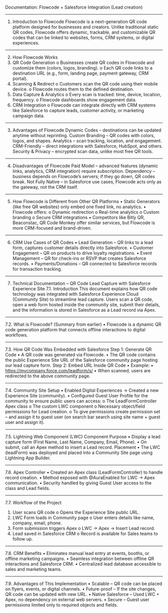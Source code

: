 Documentation: Flowcode + Salesforce Integration (Lead creation)
________________________________________
1. Introduction to Flowcode
Flowcode is a next-generation QR code platform designed for businesses and creators. Unlike traditional static QR codes, Flowcode offers dynamic, trackable, and customizable QR codes that can be linked to websites, forms, CRM systems, or digital experiences.
________________________________________
2. How Flowcode Works
1.	QR Code Generation
o	Businesses create QR codes in Flowcode and customize them (colors, logos, branding).
o	Each QR code links to a destination URL (e.g., form, landing page, payment gateway, CRM portal).
2.	Scanning & Redirect
o	Customers scan the QR code using their mobile device.
o	Flowcode routes them to the defined destination.
3.	Data Capture & Analytics
o	Every scan is tracked: time, device, location, frequency.
o	Flowcode dashboards show engagement data.
4.	CRM Integration
o	Flowcode can integrate directly with CRM systems like Salesforce to capture leads, customer activity, or marketing campaign data.
________________________________________
3. Advantages of Flowcode
Dynamic Codes – destinations can be updated anytime without reprinting.
Custom Branding – QR codes with colors, logos, and shapes.
Analytics – scan tracking, location, and engagement.
CRM-Friendly – direct integrations with Salesforce, HubSpot, and others.
Security & Privacy – encrypted scan data, unlike most free QR tools.
________________________________________

4. Disadvantages of Flowcode
Paid Model – advanced features (dynamic links, analytics, CRM integration) require subscription.
Dependency – business depends on Flowcode’s servers; if they go down, QR codes break.
Not Fully Native – in Salesforce use cases, Flowcode acts only as the gateway, not the CRM itself.
________________________________________
5. How Flowcode is Different from Other QR Platforms
•	Static Generators (like free QR websites) only embed one fixed link, no analytics.
•	Flowcode offers:
o	Dynamic redirection
o	Real-time analytics
o	Custom branding
o	Secure CRM integrations
•	Competitors like Bitly QR, Beaconstac, QR Code Monkey offer similar services, but Flowcode is more CRM-focused and brand-driven.
________________________________________
6. CRM Use Cases of QR Codes
•	Lead Generation – QR links to a lead form, captures customer details directly into Salesforce.
•	Customer Engagement – QR on products to drive loyalty registrations.
•	Event Management – QR for check-ins or RSVP that creates Salesforce records.
•	Payments/Donations – QR connected to Salesforce records for transaction tracking.
________________________________________
7. Technical Documentation – QR Code Lead Capture with Salesforce Experience Site
7.1. Introduction
This document explains how QR code technology was integrated with Salesforce Experience Cloud (Community Site) to streamline lead capture. Users scan a QR code, open a web form hosted inside the community site, submit their details, and the information is stored in Salesforce as a Lead record via Apex.
________________________________________
7.2. What is Flowcode? (Summary from earlier)
•	Flowcode is a dynamic QR code generation platform that connects offline interactions to digital workflows.
________________________________________
7.3. How QR Code Was Embedded with Salesforce
Step 1: Generate QR Code
•	A QR code was generated via Flowcode.
•	The QR code contains the public Experience Site URL of the Salesforce community page hosting our lead capture form.
Step 2: Embed URL Inside QR Code
•	Example:
•	https://mycompany.force.com/leadform/s/
•	When scanned, users are redirected to the above community page.
________________________________________
7.4. Community Site Setup
•	Enabled Digital Experiences → Created a new Experience Site (community).
•	Configured Guest User Profile for the community to ensure public users can access:
o	The LeadFormController Apex class
o	The custom LWC component
o	Necessary object/field permissions for Lead creation.
o	To give permissions create permission set – and assign it to guest user (on search bar search using site name + guest user and assign it).
________________________________________
7.5. Lightning Web Component (LWC)
Component Purpose
•	Display a lead capture form (First Name, Last Name, Company, Email, Phone).
•	On submit, call an Apex method to insert a Lead record.
Placement
•	The LWC (leadForm) was deployed and placed into a Community Site page using Lightning App Builder.
________________________________________
7.6. Apex Controller
•	Created an Apex class (LeadFormController) to handle record creation.
•	Method exposed with @AuraEnabled for LWC → Apex communication.
•	Security handled by giving Guest User access to the class and Lead fields.
________________________________________
7.7. Workflow of the Project
1.	User scans QR code
o	Opens the Experience Site public URL.
2.	LWC Form loads in Community page
o	User enters details like name, company, email, phone.
3.	Form submission triggers Apex
o	LWC → Apex → Insert Lead record.
4.	Lead saved in Salesforce CRM
o	Record is available for Sales teams to follow up.
________________________________________
7.8. CRM Benefits
•	Eliminates manual lead entry at events, booths, or offline marketing campaigns.
•	Seamless integration between offline QR interactions and Salesforce CRM.
•	Centralized lead database accessible to sales and marketing teams.
________________________________________
7.9. Advantages of This Implementation
•	Scalable – QR code can be placed on flyers, events, or digital channels.
•	Future-proof – If the site changes, QR code can be updated with new URL.
•	Native Salesforce – Used LWC + Apex, no dependency on external web servers.
•	Secure – Guest user permissions limited only to required objects and fields.
